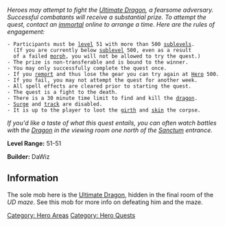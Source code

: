 *Heroes may attempt to fight the [Ultimate
Dragon](Ultimate_Dragon.md "wikilink"), a fearsome adversary. Successful
combatants will receive a substantial prize. To attempt the quest,
contact an [immortal](:Category:_Immortals.md "wikilink") online to
arrange a time. Here are the rules of engagement:*

`- Participants must be `[`level`](Level.md "wikilink")` 51 with more than 500 `[`sublevels`](Sublevel.md "wikilink")`.`  
`  (If you are currently below `[`sublevel`](Sublevel.md "wikilink")` 500, even as a result`  
`  of a failed `[`morph`](Morph.md "wikilink")`, you will not be allowed to try the quest.)`  
`- The prize is non-transferable and is bound to the winner.`  
`- You may only successfully complete the quest once.`  
`- If you `[`remort`](Remort.md "wikilink")` and thus lose the gear you can try again at `[`Hero`](:Category:_Hero.md "wikilink")` 500.`  
`- If you fail, you may not attempt the quest for another week.`  
`- All spell effects are cleared prior to starting the quest.`  
`- The quest is a fight to the death.`  
`- There is a 30 minute time limit to find and kill the `[`dragon`](Ultimate_Dragon.md "wikilink")`.`  
`- `[`Surge`](Surge.md "wikilink")` and `[`track`](Track.md "wikilink")` are disabled.`  
`- It is up to the player to loot the `[`girth`](Girth_Of_The_Most_Holy.md "wikilink")` and `[`skin`](Skin.md "wikilink")` the corpse.`

*If you'd like a taste of what this quest entails, you can often watch
battles with the [Dragon](Ultimate_Dragon.md "wikilink") in the viewing
room one north of the [Sanctum](:Category:_Sanctum.md "wikilink")
entrance.*

**Level Range:** 51-51

**Builder:** DaWiz

## Information

The sole mob here is the [Ultimate Dragon](Ultimate_Dragon "wikilink"),
hidden in the final room of the *UD maze*. See this mob for more info on
defeating him and the maze.

[Category: Hero Areas](Category:_Hero_Areas "wikilink") [Category: Hero
Quests](Category:_Hero_Quests "wikilink")
